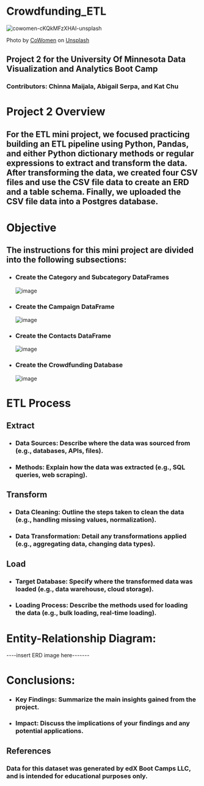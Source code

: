 # Crowdfunding_ETL
![cowomen-cKQkMFzXHAI-unsplash](https://github.com/user-attachments/assets/504c9cce-19c3-4d11-bfd4-cf923960bccd)

Photo by <a href="https://unsplash.com/@cowomen?utm_content=creditCopyText&utm_medium=referral&utm_source=unsplash">CoWomen</a> on <a href="https://unsplash.com/photos/a-group-of-women-sitting-around-a-wooden-table-cKQkMFzXHAI?utm_content=creditCopyText&utm_medium=referral&utm_source=unsplash">Unsplash</a>

## Project 2 for the University Of Minnesota Data Visualization and Analytics Boot Camp

### Contributors: Chinna Maijala, Abigail Serpa, and Kat Chu
  
# Project 2 Overview

## For the ETL mini project, we focused practicing building an ETL pipeline using Python, Pandas, and either Python dictionary methods or regular expressions to extract and transform the data. After transforming the data, we created four CSV files and use the CSV file data to create an ERD and a table schema. Finally, we uploaded the CSV file data into a Postgres database.

# Objective
## The instructions for this mini project are divided into the following subsections:

  * ### Create the Category and Subcategory DataFrames
    ![image](https://github.com/user-attachments/assets/dbd83c39-80ce-4758-bd09-aac8790aaf9a)
  * ### Create the Campaign DataFrame
    ![image](https://github.com/user-attachments/assets/a6c7f4e6-8268-4848-a78a-ee3bf62466c3)
  * ### Create the Contacts DataFrame
    ![image](https://github.com/user-attachments/assets/31fb3cc1-1591-4177-b77e-772a8e65f185)
  * ### Create the Crowdfunding Database
    ![image](https://github.com/user-attachments/assets/2226079c-6591-4c9b-b985-4729c9815df0)

# ETL Process
## Extract
  * ### Data Sources: Describe where the data was sourced from (e.g., databases, APIs, files).
  * ### Methods: Explain how the data was extracted (e.g., SQL queries, web scraping).

## Transform
  * ### Data Cleaning: Outline the steps taken to clean the data (e.g., handling missing values, normalization).
  * ### Data Transformation: Detail any transformations applied (e.g., aggregating data, changing data types).
## Load
  * ### Target Database: Specify where the transformed data was loaded (e.g., data warehouse, cloud storage).
  * ### Loading Process: Describe the methods used for loading the data (e.g., bulk loading, real-time loading).
# Entity-Relationship Diagram:
----insert ERD image here-------


# Conclusions:
  * ### Key Findings: Summarize the main insights gained from the project.
  * ### Impact: Discuss the implications of your findings and any potential applications.


## References
### Data for this dataset was generated by edX Boot Camps LLC, and is intended for educational purposes only.









